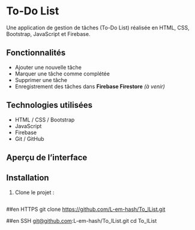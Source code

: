 
#  To-Do List 

Une application de gestion de tâches (To-Do List) réalisée en HTML, CSS, Bootstrap, JavaScript et Firebase.

## Fonctionnalités

-  Ajouter une nouvelle tâche
-  Marquer une tâche comme complétée
-  Supprimer une tâche
-  Enregistrement des tâches dans **Firebase Firestore** *(à venir)*

## Technologies utilisées

- HTML / CSS / Bootstrap
- JavaScript 
- Firebase
- Git / GitHub

## Aperçu de l’interface



## Installation

1. Clone le projet :
   ```bash
  ##en HTTPS 
   git clone https://github.com/L-em-hash/To_lList.git

   ##en SSH
   git@github.com:L-em-hash/To_lList.git
   cd To_lList
